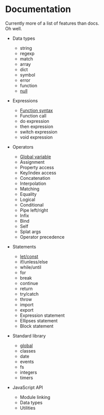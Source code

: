 # Documentation

Currently more of a list of features than docs.  
Oh well.  

- Data types
    - string
    - regexp
    - match
    - array
    - dict
    - symbol
    - error
    - function
    - [null](./types/null.md)

- Expressions
    - [Function syntax](./expressions/function-syntax.md)
    - Function call
    - do expression
    - then expression
    - switch expression
    - void expression

- Operators
    - [Global variable](./operators/global-variable.md)
    - Assignment
    - Property access
    - Key/index access
    - Concatenation
    - Interpolation
    - Matching
    - Equality
    - Logical
    - Conditional
    - Pipe left/right
    - Infix
    - Bind
    - Self
    - Splat args
    - Operator precedence

- Statements
    - [let/const](./statements/let-const.md)
    - if/unless/else
    - while/until
    - for
    - break
    - continue
    - return
    - try/catch
    - throw
    - import
    - export
    - Expression statement
    - Ellipses statement
    - Block statement

- Standard library
    - [global](./stdlib/global.md)
    - classes
    - date
    - events
    - fs
    - integers
    - timers

- JavaScript API
    - Module linking
    - Data types
    - Utilities
